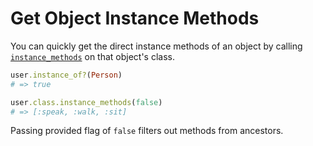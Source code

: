 # Get Object Instance Methods

You can quickly get the direct instance methods of an object by calling [`instance_methods`](https://ruby-doc.org/core-2.6.3/Module.html#method-i-instance_methods) on that object's class.

```rb
user.instance_of?(Person)
# => true

user.class.instance_methods(false)
# => [:speak, :walk, :sit]
```

Passing provided flag of `false` filters out methods from ancestors.
